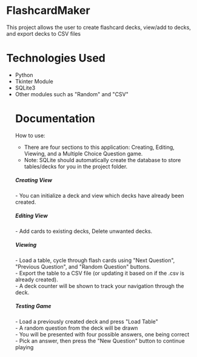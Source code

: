 # FlashcardMaker
This project allows the user to create flashcard decks, view/add to decks, and export decks to CSV files

<h1> Technologies Used </h1>
<ul>
  <li> Python </li>
  <li> Tkinter Module </li>
  <li> SQLite3 </li>
  <li> Other modules such as "Random" and "CSV" </li>
  
<h1> Documentation </h1>
  
  How to use:
  - There are four sections to this application: Creating, Editing, Viewing, and a Multiple Choice Question game. <br>
  - Note: SQLite should automatically create the database to store tables/decks for you in the project folder.
  
<h5> Creating View </h5>
  - You can initialize a deck and view which decks have already been created.
  
<h5>Editing View </h5>
  - Add cards to existing decks, Delete unwanted decks.
  
<h5> Viewing </h5> 
  - Load a table, cycle through flash cards using "Next Question", "Previous Question", and "Random Question" buttons. <br>
  - Export the table to a CSV file (or updating it based on if the .csv is already created). <br>
  - A deck counter will be shown to track your navigation through the deck. <br>
  
<h5> Testing Game </h5>
  - Load a previously created deck and press "Load Table" <br>
  - A random question from the deck will be drawn <br>
  - You will be presented with four possible answers, one being correct <br>
  - Pick an answer, then press the "New Question" button to continue playing

